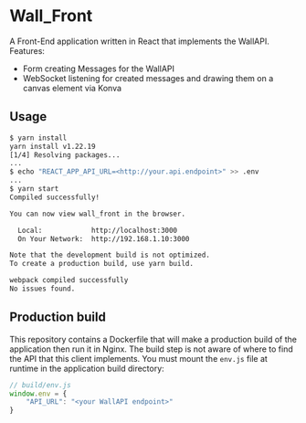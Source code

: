 # Wall_Front

A Front-End application written in React that implements the WallAPI.
Features:

- Form creating Messages for the WallAPI
- WebSocket listening for created messages and drawing them on a canvas element via Konva

## Usage

```bash
$ yarn install
yarn install v1.22.19
[1/4] Resolving packages...
...
$ echo "REACT_APP_API_URL=<http://your.api.endpoint>" >> .env
...
$ yarn start
Compiled successfully!

You can now view wall_front in the browser.

  Local:            http://localhost:3000
  On Your Network:  http://192.168.1.10:3000

Note that the development build is not optimized.
To create a production build, use yarn build.

webpack compiled successfully
No issues found.
```

## Production build

This repository contains a Dockerfile that will make a production build
of the application then run it in Nginx. The build step is not aware of
where to find the API that this client implements.
You must mount the `env.js` file at runtime in the application build directory:

```js
// build/env.js
window.env = {
    "API_URL": "<your WallAPI endpoint>"
}
```
